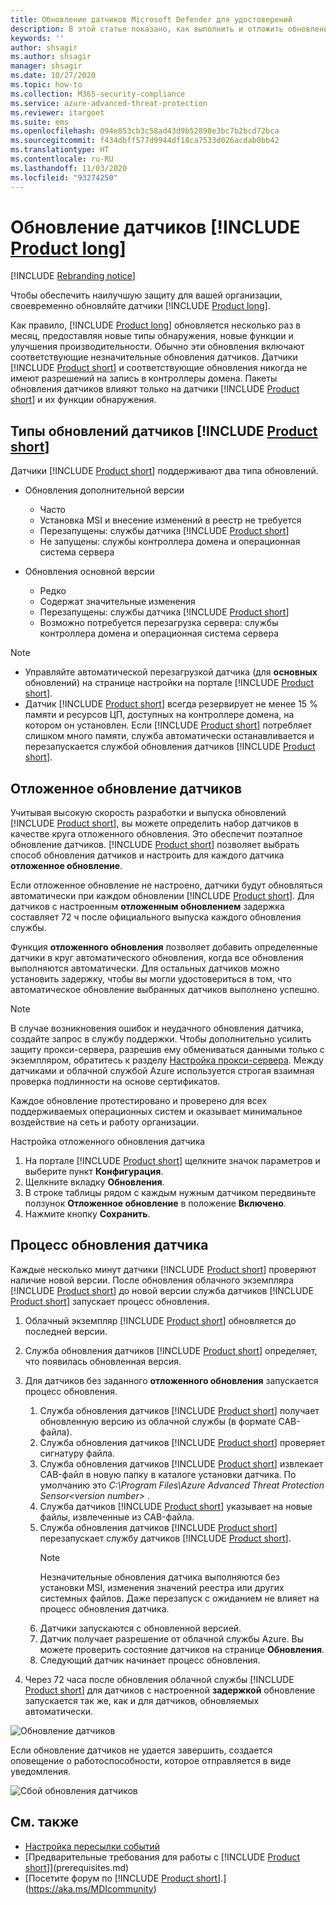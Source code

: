 ```yaml
---
title: Обновление датчиков Microsoft Defender для удостоверений
description: В этой статье показано, как выполнить и отложить обновления датчиков в Microsoft Defender для удостоверений.
keywords: ''
author: shsagir
ms.author: shsagir
manager: shsagir
ms.date: 10/27/2020
ms.topic: how-to
ms.collection: M365-security-compliance
ms.service: azure-advanced-threat-protection
ms.reviewer: itargoet
ms.suite: ems
ms.openlocfilehash: 094e853cb3c58ad43d9b52898e3bc7b2bcd72bca
ms.sourcegitcommit: f434dbff577d9944df18ca7533d026acdab0bb42
ms.translationtype: HT
ms.contentlocale: ru-RU
ms.lasthandoff: 11/03/2020
ms.locfileid: "93274250"
---
```

# <a name="update-product-long-sensors"></a>Обновление датчиков [!INCLUDE [Product long](includes/product-long.md)]

[!INCLUDE [Rebranding notice](includes/rebranding.md)]

Чтобы обеспечить наилучшую защиту для вашей организации, своевременно обновляйте датчики [!INCLUDE [Product long](includes/product-long.md)].

Как правило, [!INCLUDE [Product long](includes/product-long.md)] обновляется несколько раз в месяц, предоставляя новые типы обнаружения, новые функции и улучшения производительности. Обычно эти обновления включают соответствующие незначительные обновления датчиков. Датчики [!INCLUDE [Product short](includes/product-short.md)] и соответствующие обновления никогда не имеют разрешений на запись в контроллеры домена. Пакеты обновления датчиков влияют только на датчики [!INCLUDE [Product short](includes/product-short.md)] и их функции обнаружения.

## <a name="product-short-sensor-update-types"></a>Типы обновлений датчиков [!INCLUDE [Product short](includes/product-short.md)]

Датчики [!INCLUDE [Product short](includes/product-short.md)] поддерживают два типа обновлений.

- Обновления дополнительной версии
  - Часто
  - Установка MSI и внесение изменений в реестр не требуется
  - Перезапущены: службы датчика [!INCLUDE [Product short](includes/product-short.md)]
  - Не запущены: службы контроллера домена и операционная система сервера

- Обновления основной версии
  - Редко
  - Содержат значительные изменения
  - Перезапущены: службы датчика [!INCLUDE [Product short](includes/product-short.md)]
  - Возможно потребуется перезагрузка сервера: службы контроллера домена и операционная система сервера

> [!NOTE]
>
> - Управляйте автоматической перезагрузкой датчика (для **основных** обновлений) на странице настройки на портале [!INCLUDE [Product short](includes/product-short.md)].
> - Датчик [!INCLUDE [Product short](includes/product-short.md)] всегда резервирует не менее 15 % памяти и ресурсов ЦП, доступных на контроллере домена, на котором он установлен. Если [!INCLUDE [Product short](includes/product-short.md)] потребляет слишком много памяти, служба автоматически останавливается и перезапускается службой обновления датчиков [!INCLUDE [Product short](includes/product-short.md)].

## <a name="delayed-sensor-update"></a>Отложенное обновление датчиков

Учитывая высокую скорость разработки и выпуска обновлений [!INCLUDE [Product short](includes/product-short.md)], вы можете определить набор датчиков в качестве круга отложенного обновления. Это обеспечит поэтапное обновление датчиков. [!INCLUDE [Product short](includes/product-short.md)] позволяет выбрать способ обновления датчиков и настроить для каждого датчика **отложенное обновление**.

Если отложенное обновление не настроено, датчики будут обновляться автоматически при каждом обновлении [!INCLUDE [Product short](includes/product-short.md)]. Для датчиков с настроенным **отложенным обновлением** задержка составляет 72 ч после официального выпуска каждого обновления службы.

Функция **отложенного обновления** позволяет добавить определенные датчики в круг автоматического обновления, когда все обновления выполняются автоматически. Для остальных датчиков можно установить задержку, чтобы вы могли удостовериться в том, что автоматическое обновление выбранных датчиков выполнено успешно.

> [!NOTE]
> В случае возникновения ошибок и неудачного обновления датчика, создайте запрос в службу поддержки. Чтобы дополнительно усилить защиту прокси-сервера, разрешив ему обмениваться данными только с экземпляром, обратитесь к разделу [Настройка прокси-сервера](configure-proxy.md).
Между датчиками и облачной службой Azure используется строгая взаимная проверка подлинности на основе сертификатов.

Каждое обновление протестировано и проверено для всех поддерживаемых операционных систем и оказывает минимальное воздействие на сеть и работу организации.

Настройка отложенного обновления датчика

1. На портале [!INCLUDE [Product short](includes/product-short.md)] щелкните значок параметров и выберите пункт **Конфигурация**.
1. Щелкните вкладку **Обновления**.
1. В строке таблицы рядом с каждым нужным датчиком передвиньте ползунок **Отложенное обновление** в положение **Включено**.
1. Нажмите кнопку **Сохранить**.

## <a name="sensor-update-process"></a>Процесс обновления датчика

Каждые несколько минут датчики [!INCLUDE [Product short](includes/product-short.md)] проверяют наличие новой версии. После обновления облачного экземпляра [!INCLUDE [Product short](includes/product-short.md)] до новой версии служба датчиков [!INCLUDE [Product short](includes/product-short.md)] запускает процесс обновления.

1. Облачный экземпляр [!INCLUDE [Product short](includes/product-short.md)] обновляется до последней версии.
1. Служба обновления датчиков [!INCLUDE [Product short](includes/product-short.md)] определяет, что появилась обновленная версия.
1. Для датчиков без заданного **отложенного обновления** запускается процесс обновления.
    1. Служба обновления датчиков [!INCLUDE [Product short](includes/product-short.md)] получает обновленную версию из облачной службы (в формате CAB-файла).
    1. Служба обновления датчиков [!INCLUDE [Product short](includes/product-short.md)] проверяет сигнатуру файла.
    1. Служба обновления датчиков [!INCLUDE [Product short](includes/product-short.md)] извлекает CAB-файл в новую папку в каталоге установки датчика. По умолчанию это *C:\Program Files\Azure Advanced Threat Protection Sensor\<version number>* .
    1. Служба датчиков [!INCLUDE [Product short](includes/product-short.md)] указывает на новые файлы, извлеченные из CAB-файла.
    1. Служба обновления датчиков [!INCLUDE [Product short](includes/product-short.md)] перезапускает службу датчиков [!INCLUDE [Product short](includes/product-short.md)].
        > [!NOTE]
        > Незначительные обновления датчика выполняются без установки MSI, изменения значений реестра или других системных файлов. Даже перезапуск с ожиданием не влияет на процесс обновления датчика.
    1. Датчики запускаются с обновленной версией.
    1. Датчик получает разрешение от облачной службы Azure. Вы можете проверить состояние датчиков на странице **Обновления**.
    1. Следующий датчик начинает процесс обновления.

1. Через 72 часа после обновления облачной службы [!INCLUDE [Product short](includes/product-short.md)] для датчиков с настроенной **задержкой** обновление запускается так же, как и для датчиков, обновляемых автоматически.

![Обновление датчиков](media/sensor-update.png)

Если обновление датчиков не удается завершить, создается оповещение о работоспособности, которое отправляется в виде уведомления.

![Сбой обновления датчиков](media/sensor-outdated.png)

## <a name="see-also"></a>См. также

- [Настройка пересылки событий](configure-event-forwarding.md)
- [Предварительные требования для работы с [!INCLUDE [Product short](includes/product-short.md)]](prerequisites.md)
- [Посетите форум по [!INCLUDE [Product short](includes/product-short.md)].](https://aka.ms/MDIcommunity)
